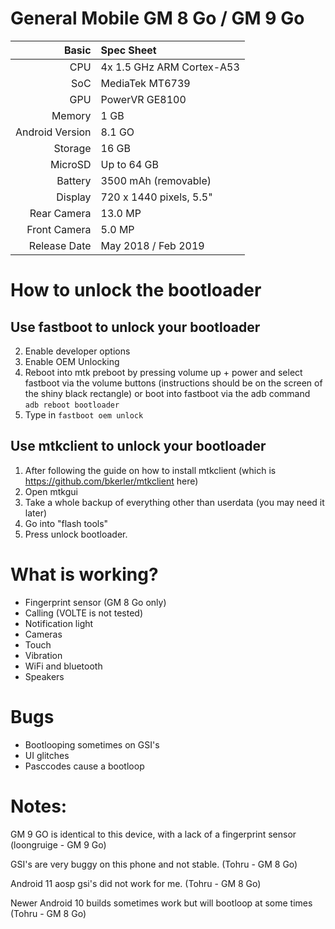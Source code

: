 # General Mobile GM 8 Go / GM 9 Go

Basic   | Spec Sheet
-------:|:-------------------------
CPU     | 4x 1.5 GHz ARM Cortex-A53
SoC     | MediaTek MT6739
GPU     | PowerVR GE8100
Memory  | 1 GB
Android Version | 8.1 GO
Storage | 16 GB
MicroSD | Up to 64 GB
Battery | 3500 mAh (removable)
Display | 720 x 1440 pixels, 5.5"
Rear Camera  | 13.0 MP
Front Camera | 5.0 MP
Release Date | May 2018 / Feb 2019

# How to unlock the bootloader
## Use fastboot to unlock your bootloader
2. Enable developer options
3. Enable OEM Unlocking
4. Reboot into mtk preboot by pressing volume up + power and select fastboot via the volume buttons (instructions should be on the screen of the shiny black rectangle)  or boot into fastboot via the adb command `adb reboot bootloader`
5. Type in `fastboot oem unlock`

## Use mtkclient to unlock your bootloader
1. After following the guide on how to install mtkclient (which is https://github.com/bkerler/mtkclient here)
2. Open mtkgui
3. Take a whole backup of everything other than userdata (you may need it later)
4. Go into "flash tools"
5. Press unlock bootloader.

# What is working?
* Fingerprint sensor (GM 8 Go only)
* Calling (VOLTE is not tested)
* Notification light
* Cameras
* Touch
* Vibration
* WiFi and bluetooth
* Speakers

# Bugs
* Bootlooping sometimes on GSI's
* UI glitches
* Pasccodes cause a bootloop

# Notes:
GM 9 GO is identical to this device, with a lack of a fingerprint sensor (loongruige - GM 9 Go)

GSI's are very buggy on this phone and not stable. (Tohru - GM 8 Go)

Android 11 aosp gsi's did not work for me. (Tohru - GM 8 Go)

Newer Android 10 builds sometimes work but will bootloop at some times (Tohru - GM 8 Go)